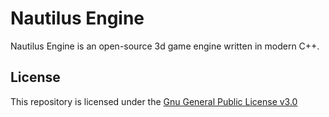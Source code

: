 # Nautilus Engine

Nautilus Engine is an open-source 3d game engine written in modern C++.

## License

This repository is licensed under the [Gnu General Public License v3.0](https://www.gnu.org/licenses/gpl-3.0.en.html)
